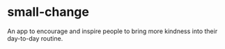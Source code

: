 # small-change
An app to encourage and inspire people to bring more kindness into their day-to-day routine.
